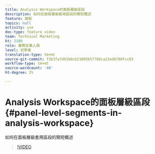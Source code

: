 ```yaml
---
title: Analysis Workspace的面板層級區段
description: 如何在面板層級套用區段的簡短概述
feature: 面板
topics: null
activity: use
doc-type: feature video
team: Technical Marketing
kt: 2106
role: 業務從業人員
level: 初學者
translation-type: tm+mt
source-git-commit: f3b3fa7d91b0cb21005b57768ca23ed6700fcc03
workflow-type: tm+mt
source-wordcount: '40'
ht-degree: 2%

---
```



# Analysis Workspace的面板層級區段{#panel-level-segments-in-analysis-workspace}

如何在面板層級套用區段的簡短概述

>[!VIDEO](https://video.tv.adobe.com/v/24032/?quality=12)
